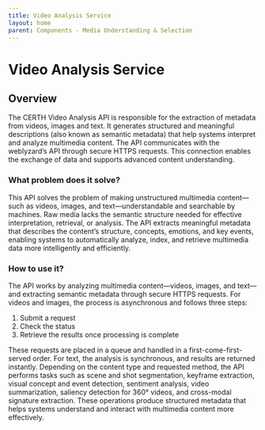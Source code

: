 ```yaml
---
title: Video Analysis Service
layout: home
parent: Components - Media Understanding & Selection
---
```


# Video Analysis Service

## Overview

The CERTH Video Analysis API is responsible for the extraction of metadata from videos, images and text. It generates structured and meaningful descriptions (also known as semantic metadata) that help systems interpret and analyze multimedia content. The API communicates with the weblyzard’s API through secure HTTPS requests. This connection enables the exchange of data and supports advanced content understanding.

### What problem does it solve?

This API solves the problem of making unstructured multimedia content—such as videos, images, and text—understandable and searchable by machines. Raw media lacks the semantic structure needed for effective interpretation, retrieval, or analysis. The API extracts meaningful metadata that describes the content’s structure, concepts, emotions, and key events, enabling systems to automatically analyze, index, and retrieve multimedia data more intelligently and efficiently.

### How to use it?

The API works by analyzing multimedia content—videos, images, and text—and extracting semantic metadata through secure HTTPS requests. For videos and images, the process is asynchronous and follows three steps:

1. Submit a request
2. Check the status
3. Retrieve the results once processing is complete


These requests are placed in a queue and handled in a first-come-first-served order. For text, the analysis is synchronous, and results are returned instantly.
Depending on the content type and requested method, the API performs tasks such as scene and shot segmentation, keyframe extraction, visual concept and event detection, sentiment analysis, video summarization, saliency detection for 360° videos, and cross-modal signature extraction. These operations produce structured metadata that helps systems understand and interact with multimedia content more effectively.
